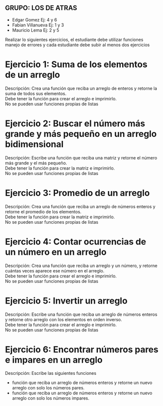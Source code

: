 ## GRUPO: LOS DE ATRAS
- Edgar Gomez Ej: 4 y 6
- Fabian Villanueva Ej: 1 y 3
- Mauricio Lema Ej: 2 y 5

Realizar lo siguientes ejercicios, el estudiante debe utilizar funciones manejo de errores y cada estudiante debe subir al menos dos ejercicios  


# Ejercicio 1: Suma de los elementos de un arreglo  

Descripción: Crea una función que reciba un arreglo de enteros y retorne la suma de todos sus elementos.  
Debe tener la función para crear el arreglo e imprimirlo.  
No se pueden usar funciones propias de listas

# Ejercicio 2: Buscar el número más grande y más pequeño en un arreglo bidimensional

Descripción: Escribe una función que reciba una matriz y retorne el número más grande y el más pequeño.  
Debe tener la función para crear la matriz e imprimirlo.  
No se pueden usar funciones propias de listas  

# Ejercicio 3: Promedio de un arreglo

Descripción: Crea una función que reciba un arreglo de números enteros y retorne el promedio de los elementos.  
Debe tener la función para crear la matriz e imprimirlo.  
No se pueden usar funciones propias de listas

# Ejercicio 4: Contar ocurrencias de un número en un arreglo

Descripción: Crea una función que reciba un arreglo y un número, y retorne cuántas veces aparece ese número en el arreglo.  
Debe tener la función para crear el arreglo e imprimirlo.   
No se pueden usar funciones propias de listas  

# Ejercicio 5: Invertir un arreglo

Descripción: Escribe una función que reciba un arreglo de números enteros y retorne otro arreglo con los elementos en orden inverso.  
Debe tener la función para crear el arreglo e imprimirlo.  
No se pueden usar funciones propias de listas  

# Ejercicio 6: Encontrar números pares e impares en un arreglo

Descripción: Escribe las siguientes funciones  
 - función que reciba un arreglo de números enteros y retorne un nuevo arreglo con solo los números pares.
 - función que reciba un arreglo de números enteros y retorne un nuevo arreglo con solo los números impares.
